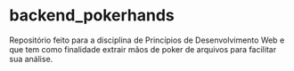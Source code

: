 # backend_pokerhands
Repositório feito para a disciplina de Princípios de Desenvolvimento Web e que tem como finalidade extrair mãos de poker de arquivos para facilitar sua análise.
